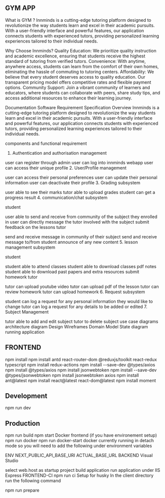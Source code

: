 ## GYM APP
What is GYM ?
Innminds is a cutting-edge tutoring platform designed to revolutionize the way students learn and excel in their academic pursuits. With a user-friendly interface and powerful features, our application connects students with experienced tutors, providing personalized learning experiences tailored to their individual needs.

Why Choose Innminds?
Quality Education: We prioritize quality instruction and academic excellence, ensuring that students receive the highest standard of tutoring from verified tutors. Convenience: With anytime, anywhere access, students can learn from the comfort of their own homes, eliminating the hassle of commuting to tutoring centers. Affordability: We believe that every student deserves access to quality education. Our transparent pricing model offers competitive rates and flexible payment options. Community Support: Join a vibrant community of learners and educators, where students can collaborate with peers, share study tips, and access additional resources to enhance their learning journey.

Documentation
Software Requirement Specification
Overview
Innminds is a cutting-edge tutoring platform designed to revolutionize the way students learn and excel in their academic pursuits. With a user-friendly interface and powerful features, our application connects students with experienced tutors, providing personalized learning experiences tailored to their individual needs.

components and functional requirement
1. Authentication and authorisation management

user can register through admin
user can log into innminds webapp
user can access their unique profile
2. User/Profile management

user can access their personal preferences
user can update their personal information
user can deactivate their profile
3. Grading subsystem

user able to see their marks
tutor able to upload grades
student can get a progress result
4. communication/chat subsystem

student

user able to send and receive from community of the subject they enrolled in
user can directly message the tutor involved with the subject
submit feedback on the lessons
tutor

send and receive message in community of their subject
send and receive message to/from student
announce of any new content
5. lesson management subsystem

student

student able to attend classes
student able to download classes pdf notes
student able to download past papers and extra resources
submit homework
tutor

tutor can upload youtube video
tutor can upload pdf of the lesson
tutor can review homework
tutor can upload homework
6. Request subsystem

student can log a request for any personal information they would like to change
tutor can log a request for any details to be added or edited
7. Subject Management

tutor able to add and edit subject
tutor to delete subject
use case diagrams
architecture diagram
Design
Wireframes
Domain Model
State diagram
running application
## FRONTEND
npm install
npm install antd react-router-dom @reduxjs/toolkit react-redux typescript
npm install redux-actions
npm install --save-dev @types/axios
npm install @types/axios
npm install jsonwebtoken
npm install --save-dev @types/jsonwebtoken
npm install jsonwebtoken axios
npm install ant@latest
npm install react@latest react-dom@latest
npm install moment

## Development
npm run dev

## Production
npm run build
npm start
Docker frontend (if you have environement setup)
npm run docker
npm run docker-start
docker currently running in detach mode so you will need to add the following under environment variables

ENV NEXT_PUBLIC_API_BASE_URI ACTUAL_BASE_URL
BACKEND
Visual Studio

select web.host as startup project
build application
run application under IIS Express
FRONTEND-CI
npm run ci
Setup for husky
In the client directory run the following command

npm run prepare
